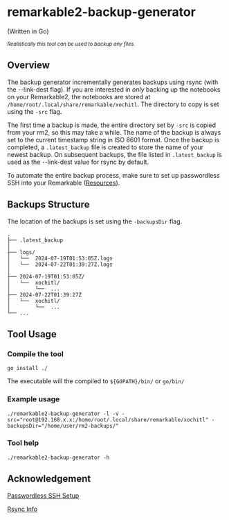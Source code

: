 # remarkable2-backup-generator

(Written in Go)

<i><small>Realistically this tool can be used to backup any files.</small></i>

## Overview

The backup generator incrementally generates backups using rsync (with the --link-dest flag).
If you are interested in _only_ backing up the notebooks on your Remarkable2, the notebooks are stored at `/home/root/.local/share/remarkable/xochitl`. The directory to copy is set using the `-src` flag.

The first time a backup is made, the entire directory set by `-src` is copied from your rm2, so this may take a while.
The name of the backup is always set to the current timestamp string in ISO 8601 format.
Once the backup is completed, a `.latest_backup` file is created to store the name of your newest backup.
On subsequent backups, the file listed in `.latest_backup` is used as the --link-dest value for rsync by default.

To automate the entire backup process, make sure to set up passwordless SSH into your Remarkable ([Resources](#resources)).

## Backups Structure

The location of the backups is set using the `-backupsDir` flag.

```
.
├── .latest_backup
│
├── logs/
│   └──  2024-07-19T01:53:05Z.logs
│   └──  2024-07-22T01:39:27Z.logs
│
├── 2024-07-19T01:53:05Z/
│   └──  xochitl/           
│        └──  ...
├── 2024-07-22T01:39:27Z
│   └──  xochitl/
│        └──  ...
└── ...
```

## Tool Usage

### Compile the tool
`go install ./`

The executable will the compiled to `${GOPATH}/bin/` or `go/bin/`

### Example usage
`./remarkable2-backup-generator -l -v -src="root@192.168.x.x:/home/root/.local/share/remarkable/xochitl" -backupsDir="/home/user/rm2-backups/"`

### Tool help
`./remarkable2-backup-generator -h`

## Acknowledgement

[Passwordless SSH Setup](https://remarkable.jms1.info/info/ssh.html)

[Rsync Info](https://remarkable.jms1.info/info/backups.html)
